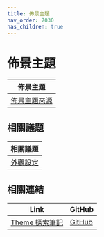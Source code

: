 ```yaml
---
title: 佈景主題
nav_order: 7030
has_children: true
---
```



# 佈景主題

| 佈景主題 |
| ------- |
| [佈景主題來源](theme/source) |




## 相關議題

| 相關議題 |
| ------- |
| [外觀設定](https://samwhelp.github.io/note-about-lubuntu-lxqt-with-kwin/read/subject/style.html) |




## 相關連結

| Link | GitHub |
| ---- | ------ |
| [Theme 探索筆記](https://samwhelp.github.io/note-about-theme/) | [GitHub](https://github.com/samwhelp/note-about-theme) |
